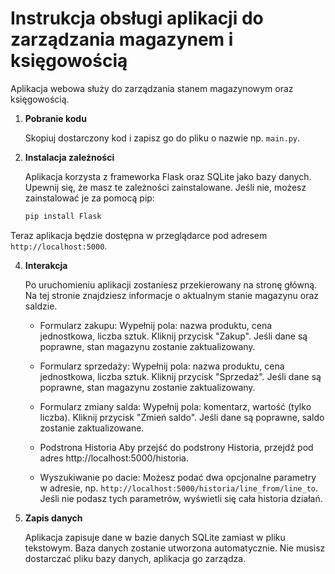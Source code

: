 # Instrukcja obsługi aplikacji do zarządzania magazynem i księgowością

Aplikacja webowa służy do zarządzania stanem magazynowym oraz księgowością.

1. **Pobranie kodu**

   Skopiuj dostarczony kod i zapisz go do pliku o nazwie np. `main.py`.

3. **Instalacja zależności**

   Aplikacja korzysta z frameworka Flask oraz SQLite jako bazy danych. Upewnij się, że masz te zależności zainstalowane. Jeśli nie, możesz zainstalować je za pomocą pip:

   ```bash
   pip install Flask

  Teraz aplikacja będzie dostępna w przeglądarce pod adresem `http://localhost:5000`.

4. **Interakcja**

   Po uruchomieniu aplikacji zostaniesz przekierowany na stronę główną. Na tej stronie znajdziesz informacje o aktualnym stanie magazynu oraz saldzie.

    - Formularz zakupu:
        Wypełnij pola: nazwa produktu, cena jednostkowa, liczba sztuk.
        Kliknij przycisk "Zakup".
        Jeśli dane są poprawne, stan magazynu zostanie zaktualizowany.

    - Formularz sprzedaży:
        Wypełnij pola: nazwa produktu, cena jednostkowa, liczba sztuk.
        Kliknij przycisk "Sprzedaż".
        Jeśli dane są poprawne, stan magazynu zostanie zaktualizowany.

    - Formularz zmiany salda:
        Wypełnij pola: komentarz, wartość (tylko liczba).
        Kliknij przycisk "Zmień saldo".
        Jeśli dane są poprawne, saldo zostanie zaktualizowane.

    - Podstrona Historia
      Aby przejść do podstrony Historia, przejdź pod adres http://localhost:5000/historia.

    - Wyszukiwanie po dacie:
      Możesz podać dwa opcjonalne parametry w adresie, np. `http://localhost:5000/historia/line_from/line_to`. Jeśli nie podasz tych parametrów, wyświetli się cała historia działań.

5. **Zapis danych**

   Aplikacja zapisuje dane w bazie danych SQLite zamiast w pliku tekstowym. Baza danych zostanie utworzona automatycznie. Nie musisz dostarczać pliku bazy danych, aplikacja go zarządza.
   
